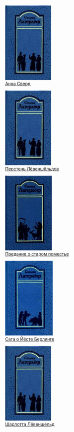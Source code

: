 ![](Анна%20Сверд.jpg)  
[Анна Сверд](Анна%20Сверд.txt)

![](Перстень%20Лёвеншёльдов.jpg)  
[Перстень Лёвеншёльдов](Перстень%20Лёвеншёльдов.txt)

![](Предание%20о%20старом%20поместье.jpg)  
[Предание о старом поместье](Предание%20о%20старом%20поместье.txt)

![](Сага%20о%20Йёсте%20Берлинге.jpg)  
[Сага о Йёсте Берлинге](Сага%20о%20Йёсте%20Берлинге.txt)

![](Шарлотта%20Лёвеншёльд.jpg)  
[Шарлотта Лёвеншёльд](Шарлотта%20Лёвеншёльд.txt)
